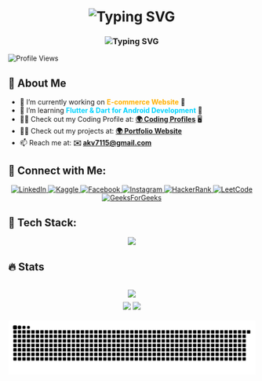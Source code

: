 <!-- Name and Desc -->
<h1 align="center">
  <img src="https://readme-typing-svg.herokuapp.com?font=Fira+Code&weight=600&size=30&duration=3000&pause=1000&color=8A2BE2&center=true&vCenter=true&width=450&height=50&lines=Hi+%F0%9F%91%8B%2C+I'm+AK+Vishwakarma" alt="Typing SVG">
</h1>

<h3 align="center">
  <img src="https://readme-typing-svg.herokuapp.com?font=Fira+Code&weight=500&size=20&duration=3000&pause=1000&color=1E90FF&center=true&vCenter=true&width=600&height=50&lines=A+Passionate+Software+Developer+from+India;I+Love+Building+Awesome+Things!;Open+Source+%7C+Web+%7C+Cloud+%7C+Tech+Enthusiast" alt="Typing SVG">
</h3>


<!-- Profile counts -->

<p align="left"> <img src="https://komarev.com/ghpvc/?username=Ak-vishwakarma-01&label=Profile+Views&color=blueviolet&style=flat-square" alt="Profile Views" />
 </p>
 
<!-- About Me -->
<div>
  <h2 align="left">🚀 About Me</h2>

- 🔭 I’m currently working on **<span style="color:#FFB000;">E-commerce Website</span>** 🛒  
- 🌱 I’m learning **<span style="color:#00D4FF;">Flutter & Dart for Android Development</span>** 📱
- 👨‍💻 Check out my Coding Profile at: **[🌍 Coding Profiles](https://codolio.com/profile/ak.vishwakarma.0/)** 🖥️ 
- 👨‍💻 Check out my projects at: **[🌍 Portfolio Website](https://akvishportfolio.netlify.app/)**  
- 📫 Reach me at: **✉️ akv7115@gmail.com**  
>


<!-- Connect With me -->
<div align="center">
  <h2 align="left">🚀 Connect with Me:</h2>

<p align="center">
  <a href="https://linkedin.com/in/ak-vishwakarma0" target="_blank">
    <img src="https://img.shields.io/badge/LinkedIn-0A66C2?style=for-the-badge&logo=linkedin&logoColor=white" alt="LinkedIn">
  </a>
  <a href="https://kaggle.com/ak1vishwakarma" target="_blank">
    <img src="https://img.shields.io/badge/Kaggle-20BEFF?style=for-the-badge&logo=kaggle&logoColor=white" alt="Kaggle">
  </a>
  <a href="https://fb.com/ak.vishwakarma.0" target="_blank">
    <img src="https://img.shields.io/badge/Facebook-1877F2?style=for-the-badge&logo=facebook&logoColor=white" alt="Facebook">
  </a>
  <a href="https://instagram.com/ak.vishwakarma.0" target="_blank">
    <img src="https://img.shields.io/badge/Instagram-E4405F?style=for-the-badge&logo=instagram&logoColor=white" alt="Instagram">
  </a>
  <a href="https://www.hackerrank.com/ak_vishwakarma_1" target="_blank">
    <img src="https://img.shields.io/badge/HackerRank-2EC866?style=for-the-badge&logo=hackerrank&logoColor=white" alt="HackerRank">
  </a>
  <a href="https://www.leetcode.com/ak_vishwakarma_1" target="_blank">
    <img src="https://img.shields.io/badge/LeetCode-FFA116?style=for-the-badge&logo=leetcode&logoColor=white" alt="LeetCode">
  </a>
  <a href="https://auth.geeksforgeeks.org/user/ak_vishwakarma_1" target="_blank">
    <img src="https://img.shields.io/badge/GeeksForGeeks-0F9D58?style=for-the-badge&logo=geeksforgeeks&logoColor=white" alt="GeeksForGeeks">
  </a>
</p>
</div>


<!-- Languages and Tools -->
<div align="center">
  <h2 align="left">🎯 Tech Stack:</h2>

<p align="center">
  <img src="https://skillicons.dev/icons?i=html,css,js,ts,react,redux,flutter,dart,java,spring,cpp,python,nodejs,express,mongodb,mysql,postgres,git,linux,tailwind,postman" />
</p>

</div>



<!-- Stats -->
<div align="center">
  <h2 align="left"> 🔥 Stats<h2>
  <img src="https://github-readme-stats.vercel.app/api?username=Ak-vishwakarma-01&theme=aura&hide_border=true&include_all_commits=true&count_private=true" width="55%" /> </br>
  <img src="https://github-readme-streak-stats.herokuapp.com/?user=Ak-vishwakarma-01&theme=aura&hide_border=true" width="50%" />
  <img src="https://github-readme-stats.vercel.app/api/top-langs/?username=Ak-vishwakarma-01&theme=aura&hide_border=true&include_all_commits=true&count_private=true&layout=compact" width="36%" /> </br>
</div>


<!-- Snake Animation -->
<div align="center">
    
  ![snake gif](https://github.com/Ak-vishwakarma-01/Ak-vishwakarma-01/blob/output/github-snake-dark.svg)
</div>
